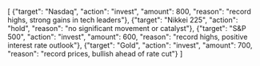 [
    {"target": "Nasdaq", "action": "invest", "amount": 800, "reason": "record highs, strong gains in tech leaders"},
    {"target": "Nikkei 225", "action": "hold", "reason": "no significant movement or catalyst"},
    {"target": "S&P 500", "action": "invest", "amount": 600, "reason": "record highs, positive interest rate outlook"},
    {"target": "Gold", "action": "invest", "amount": 700, "reason": "record prices, bullish ahead of rate cut"}
]